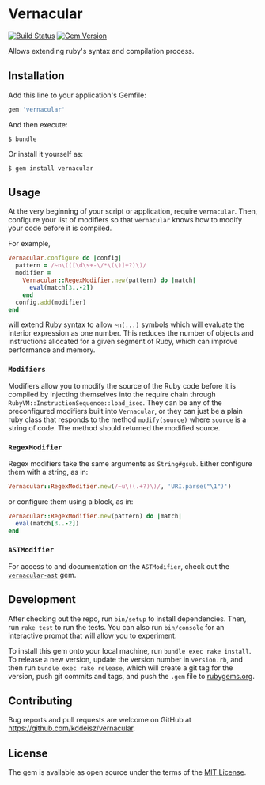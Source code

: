 # Vernacular

[![Build Status](https://travis-ci.org/kddeisz/vernacular.svg?branch=master)](https://travis-ci.org/kddeisz/vernacular)
[![Gem Version](https://img.shields.io/gem/v/vernacular.svg)](https://rubygems.org/gems/vernacular)

Allows extending ruby's syntax and compilation process.

## Installation

Add this line to your application's Gemfile:

```ruby
gem 'vernacular'
```

And then execute:

    $ bundle

Or install it yourself as:

    $ gem install vernacular

## Usage

At the very beginning of your script or application, require `vernacular`. Then, configure your list of modifiers so that `vernacular` knows how to modify your code before it is compiled.

For example,

```ruby
Vernacular.configure do |config|
  pattern = /~n\(([\d\s+-\/*\(\)]+?)\)/
  modifier =
    Vernacular::RegexModifier.new(pattern) do |match|
      eval(match[3..-2])
    end
  config.add(modifier)
end
```

will extend Ruby syntax to allow `~n(...)` symbols which will evaluate the interior expression as one number. This reduces the number of objects and instructions allocated for a given segment of Ruby, which can improve performance and memory.

### `Modifiers`

Modifiers allow you to modify the source of the Ruby code before it is compiled by injecting themselves into the require chain through `RubyVM::InstructionSequence::load_iseq`. They can be any of the preconfigured modifiers built into `Vernacular`, or they can just be a plain ruby class that responds to the method `modify(source)` where `source` is a string of code. The method should returned the modified source.

### `RegexModifier`

Regex modifiers take the same arguments as `String#gsub`. Either configure them with a string, as in:

```ruby
Vernacular::RegexModifier.new(/~u\((.+?)\)/, 'URI.parse("\1")')
```

or configure them using a block, as in:

```ruby
Vernacular::RegexModifier.new(pattern) do |match|
  eval(match[3..-2])
end
```

### `ASTModifier`

For access to and documentation on the `ASTModifier`, check out the [`vernacular-ast`](https://github.com/kddeisz/vernacular-ast) gem.

## Development

After checking out the repo, run `bin/setup` to install dependencies. Then, run `rake test` to run the tests. You can also run `bin/console` for an interactive prompt that will allow you to experiment.

To install this gem onto your local machine, run `bundle exec rake install`. To release a new version, update the version number in `version.rb`, and then run `bundle exec rake release`, which will create a git tag for the version, push git commits and tags, and push the `.gem` file to [rubygems.org](https://rubygems.org).

## Contributing

Bug reports and pull requests are welcome on GitHub at https://github.com/kddeisz/vernacular.

## License

The gem is available as open source under the terms of the [MIT License](http://opensource.org/licenses/MIT).
